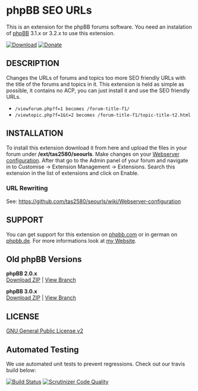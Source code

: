 # phpBB SEO URLs

This is an extension for the phpBB forums software. You need an instalation of <a href="https://github.com/phpbb/phpbb">phpBB</a> 3.1.x or 3.2.x to use this extension.

[![Download](https://raw.githubusercontent.com/tas2580/privacyprotection/master/.github/button_download.png)](https://tas2580.net/downloads/phpbb-seo-url/) [![Donate](https://raw.githubusercontent.com/tas2580/privacyprotection/master/.github/button_donate.png)](https://www.paypal.com/cgi-bin/webscr?cmd=_s-xclick&hosted_button_id=S8PXGAJZP9GWN)


## DESCRIPTION
Changes the URLs of forums and topics too more SEO friendly URLs with the title of the forums and topics in it. This
extension is held as simple as possible, it contains no ACP, you can just install it and use the SEO friendly URLs.

* `/viewforum.php?f=1 becomes /forum-title-f1/`
* `/viewtopic.php?f=1&t=2 becomes /forum-title-f1/topic-title-t2.html`


## INSTALLATION
To install this extension download it from here and upload the files in your forum under <b>/ext/tas2580/seourls</b>. Make changes on your <a href="https://github.com/tas2580/seourls/wiki/Webserver-configuration">Webserver configuration</a>.
After that go to the Admin panel of your forum and navigate in to Customise -> Extension Management -> Extensions. Search this extension in the list of extensions and click on Enable.

### URL Rewriting
See: https://github.com/tas2580/seourls/wiki/Webserver-configuration

## SUPPORT
You can get support for this extension on <a href="https://www.phpbb.com/community/viewtopic.php?f=456&t=2288486">phpbb.com</a>
or in german on <a href="https://www.phpbb.de/community/viewtopic.php?f=149&t=233380">phpbb.de</a>. For more informations look at
<a href="https://tas2580.net/downloads/phpbb-seo-url/">my Website</a>.

## Old phpBB Versions
**phpBB 2.0.x**<br>
<a href="https://github.com/tas2580/seourls/archive/phpBB-2.0.x.zip">Download ZIP</a> | 
<a href="https://github.com/tas2580/seourls/tree/phpBB-2.0.x">View Branch</a>

**phpBB 3.0.x**<br>
<a href="https://github.com/tas2580/seourls/archive/phpBB-3.0.x.zip">Download ZIP</a> | 
<a href="https://github.com/tas2580/seourls/tree/phpBB-3.0.x">View Branch</a>

## LICENSE
<a href="http://opensource.org/licenses/gpl-2.0.php">GNU General Public License v2</a>

## Automated Testing
We use automated unit tests to prevent regressions. Check out our travis build below:

[![Build Status](https://travis-ci.org/tas2580/seourls.svg?branch=master)](https://travis-ci.org/tas2580/seourls)
[![Scrutinizer Code Quality](https://scrutinizer-ci.com/g/tas2580/seourls/badges/quality-score.png?b=master)](https://scrutinizer-ci.com/g/tas2580/seourls/?branch=master)
